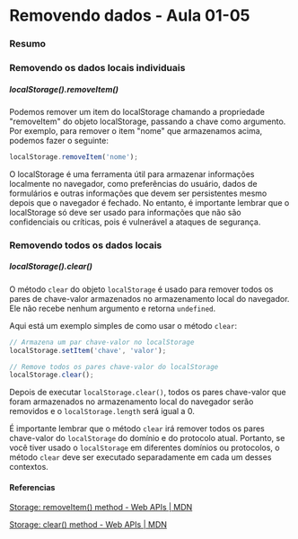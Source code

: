 <!--
Antes de publicar a issue, lembre-se de clicar na aba "Preview", para visualizar se a formatação está correta =)
-->

<!-- Escreva/insira as imagens após essa linha -->

# Removendo dados - Aula 01-05

### Resumo

### Removendo os dados locais individuais

##### localStorage().removeItem()

Podemos remover um item do localStorage chamando a propriedade "removeItem" do objeto localStorage, passando a chave como argumento. Por exemplo, para remover o item "nome" que armazenamos acima, podemos fazer o seguinte:

```javascript
localStorage.removeItem('nome');
```

O localStorage é uma ferramenta útil para armazenar informações localmente no navegador, como preferências do usuário, dados de formulários e outras informações que devem ser persistentes mesmo depois que o navegador é fechado. No entanto, é importante lembrar que o localStorage só deve ser usado para informações que não são confidenciais ou críticas, pois é vulnerável a ataques de segurança.

### Removendo todos os dados locais

##### localStorage().clear()

O método `clear` do objeto `localStorage` é usado para remover todos os pares de chave-valor armazenados no armazenamento local do navegador. Ele não recebe nenhum argumento e retorna `undefined`.

Aqui está um exemplo simples de como usar o método `clear`:

```javascript
// Armazena um par chave-valor no localStorage
localStorage.setItem('chave', 'valor');

// Remove todos os pares chave-valor do localStorage
localStorage.clear();
```

Depois de executar `localStorage.clear()`, todos os pares chave-valor que foram armazenados no armazenamento local do navegador serão removidos e o `localStorage.length` será igual a 0.

É importante lembrar que o método `clear` irá remover todos os pares chave-valor do `localStorage` do domínio e do protocolo atual. Portanto, se você tiver usado o `localStorage` em diferentes domínios ou protocolos, o método `clear` deve ser executado separadamente em cada um desses contextos.

#### Referencias

[Storage: removeItem() method - Web APIs | MDN](https://developer.mozilla.org/en-US/docs/Web/API/Storage/removeItem)

[Storage: clear() method - Web APIs | MDN](https://developer.mozilla.org/en-US/docs/Web/API/Storage/clear)
